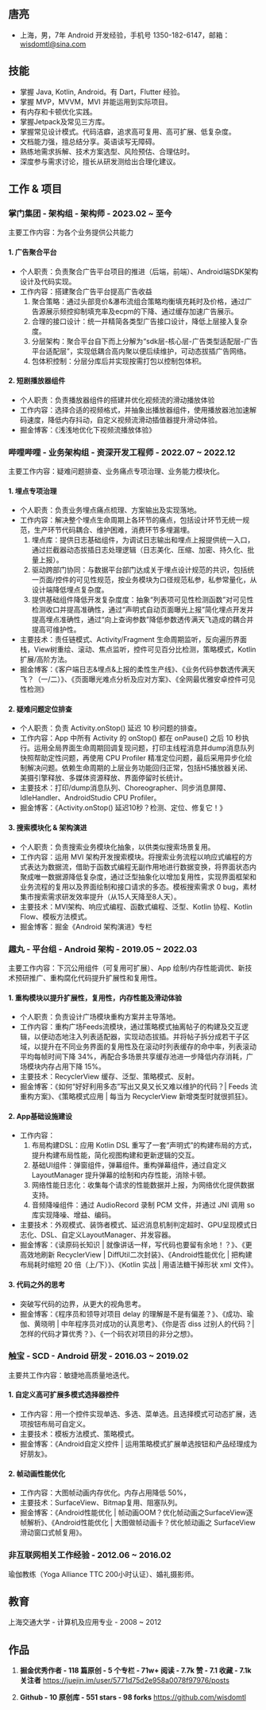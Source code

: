 ## 唐亮
- 上海，男，7年 Android 开发经验，手机号 1350-182-6147，邮箱：wisdomtl@sina.com

## 技能
- 掌握 Java, Kotlin, Android。有 Dart，Flutter 经验。
- 掌握 MVP，MVVM，MVI 并能运用到实际项目。
- 有内存和卡顿优化实践。
- 掌握Jetpack及常见三方库。
- 掌握常见设计模式。代码洁癖，追求高可复用、高可扩展、低复杂度。
- 文档能力强，擅总结分享。英语读写无障碍。
- 熟练地需求拆解、技术方案选型、风险预估、合理估时。
- 深度参与需求讨论，擅长从研发测给出合理化建议。

## 工作 & 项目
### **掌门集团 - 架构组 - 架构师 - 2023.02 ~ 至今**
主要工作内容：为各个业务提供公共能力
#### 1. 广告聚合平台
- 个人职责：负责聚合广告平台项目的推进（后端，前端）、Android端SDK架构设计及代码实现。
- 工作内容：搭建聚合广告平台提高广告收益
	1. 聚合策略：通过头部竞价&瀑布流组合策略均衡填充耗时及价格，通过广告源展示频控抑制填充率及ecpm的下降、通过缓存加速广告展示。
	2. 合理的接口设计：统一并精简各类型广告接口设计，降低上层接入复杂度。
	3. 分层架构：聚合平台自下而上分解为“sdk层-核心层-广告类型适配层-广告平台适配层”，实现低耦合高内聚以便后续维护，可动态拔插广告网络。
	4. 包体积控制：分层分库后并实现按需打包以控制包体积。
	
#### 2. 短剧播放器组件
- 个人职责：负责播放器组件的搭建并优化视频流的滑动播放体验
- 工作内容：选择合适的视频格式，并抽象出播放器组件，使用播放器池加速解码速度，降低内存抖动，自定义视频流滑动插值器提升滑动体验。
- 掘金博客：《浅浅地优化下视频流播放体验》

### **哔哩哔哩 - 业务架构组 - 资深开发工程师 - 2022.07 ~ 2022.12**
主要工作内容：疑难问题排查、业务痛点专项治理、业务能力模块化。
#### 1. 埋点专项治理
- 个人职责：负责业务埋点痛点梳理、方案输出及实现落地。
- 工作内容：解决整个埋点生命周期上各环节的痛点，包括设计环节无统一规范，生产环节代码耦合、维护困难，消费环节多埋漏埋。
	1. 埋点库：提供日志基础组件，为调试日志输出和埋点上报提供统一入口，通过拦截器动态拔插日志处理逻辑（日志美化、压缩、加密、持久化、批量上报）。
	2. 驱动跨部门协同：与数据平台部门达成关于埋点设计规范的共识，包括统一页面/控件的可见性规范，按业务模块为口径规范私参，私参常量化，从设计端降低埋点复杂度。
	2. 提供基础组件降低开发复杂度度：抽象“列表项可见性检测函数”对可见性检测收口并提高准确性，通过“声明式自动页面曝光上报”简化埋点开发并提高埋点准确性，通过“向上查询参数”降低参数透传满天飞造成的耦合并提高可维护性。
- 主要技术：责任链模式、Activity/Fragment 生命周期监听，反向遍历界面栈，View树重绘、滚动、焦点监听，控件可见百分比检测，策略模式，Kotlin 扩展/高阶方法。
- 掘金博客：《客户端日志&埋点&上报的柔性生产线》、《业务代码参数透传满天飞？（一/二）》、《页面曝光难点分析及应对方案》、《全网最优雅安卓控件可见性检测》

#### 2. 疑难问题定位排查
- 个人职责：负责 Activity.onStop() 延迟 10 秒问题的排查。
- 工作内容：App 中所有 Activity 的 onStop() 都在 onPause() 之后 10 秒执行。运用全局界面生命周期回调复现问题，打印主线程消息并dump消息队列快照帮助定性问题，再使用 CPU Profiler 精准定位问题，最后采用异步化绘制解决问题。依赖生命周期的上层业务功能回归正常，包括H5播放器关闭、美摄引擎释放、多媒体资源释放、界面停留时长统计。
- 主要技术：打印/dump消息队列、Choreographer、同步消息屏障、IdleHandler、AndroidStudio CPU Profiler。
- 掘金博客：《Activity.onStop() 延迟10秒？检测、定位、修复它！》

#### 3. 搜索模块化 & 架构演进
- 个人职责：负责搜索业务模块化抽象，以供类似搜索场景复用。
- 工作内容：运用 MVI 架构开发搜索模块。将搜索业务流程以响应式编程的方式表达为数据流，借助于函数式编程无副作用地进行数据变换，将界面状态内聚成唯一数据源降低复杂度，通过泛型抽象化以增加复用性，实现界面框架和业务流程的复用以及界面绘制和接口请求的多态。模板搜索需求 0 bug，素材集市搜索需求研发效率提升（从15人天降至8人天）。
- 主要技术：MVI架构、响应式编程、函数式编程、泛型、Kotlin 协程、Kotlin Flow、模板方法模式。
- 掘金博客：掘金《Android 架构演进》专栏

### **趣丸 - 平台组 - Android 架构 - 2019.05 ~ 2022.03**
主要工作内容：下沉公用组件（可复用可扩展）、App 绘制/内存性能调优、新技术预研推广、重构腐化代码提升扩展性和复用性。
#### 1. 重构模块以提升扩展性，复用性，内存性能及滑动体验
- 个人职责：负责设计广场模块重构方案并主导落地。
- 工作内容：重构广场Feeds流模块，通过策略模式抽离帖子的构建及交互逻辑，以便动态地注入列表适配器，实现动态拔插。并将帖子拆分成若干子区域，以提升在不同业务界面的复用性及在滚动时列表缓存的命中率，列表滚动平均每帧时间下降 34%，再配合多场景共享缓存池进一步降低内存消耗，广场模块内存占用下降 15%。
- 主要技术：RecyclerView 缓存、泛型、策略模式、反射。
- 掘金博客：《如何“好好利用多态”写出又臭又长又难以维护的代码？| Feeds 流重构方案》、《策略模式应用 | 每当为 RecyclerView 新增类型时就很抓狂》。

#### 2. App基础设施建设
- 工作内容：
	1. 布局构建DSL：应用 Kotlin DSL 重写了一套“声明式”的构建布局的方式，提升构建布局性能，简化视图构建和更新逻辑的交互。
	2. 基础UI组件：弹窗组件，弹幕组件。重构弹幕组件，通过自定义 LayoutManager 提升弹幕的绘制和内存性能，消除卡顿。
	3. 网络性能日志化：收集每个请求的性能数据并上报，为网络优化提供数据支持。
	4. 音频降噪组件：通过 AudioRecord 录制 PCM 文件，并通过 JNI 调用 so 库实现降噪、增益、编码。
- 主要技术：外观模式、装饰者模式、延迟消息机制判定超时、GPU呈现模式日志化、DSL、自定义LayoutManager、并发容器。
- 掘金博客：《读原码长知识 | 就像讲话一样，写代码也要留有余地！？》、《更高效地刷新 RecyclerView | DiffUtil二次封装》、《Android性能优化 | 把构建布局耗时缩短 20 倍（上/下）》、《Kotlin 实战 | 用语法糖干掉形状 xml 文件》。

#### 3. 代码之外的思考
- 突破写代码的边界，从更大的视角思考。
- 掘金博客：《程序员和领导对项目 delay 的理解是不是有偏差？》、《成功、瑜伽、黄晓明 | 中年程序员对成功的认真思考》、《你是否 diss 过别人的代码？| 怎样的代码才算优秀？》、《一个码农对项目的非分之想》。

### **触宝 - SCD - Android 研发 - 2016.03 ~ 2019.02**
主要共工作内容：敏捷地高质量地迭代。
#### 1. 自定义高可扩展多模式选择器控件
- 工作内容：用一个控件实现单选、多选、菜单选。且选择模式可动态扩展，选项按钮布局可自定义。
- 主要技术：模板方法模式、策略模式。
- 掘金博客：《Android自定义控件 | 运用策略模式扩展单选按钮和产品经理成为好朋友》。

#### 2. 帧动画性能优化
- 工作内容：大图帧动画内存优化。内存占用降低 50%，
- 主要技术：SurfaceView、Bitmap复用、阻塞队列。
- 掘金博客：《Android性能优化 | 帧动画OOM？优化帧动画之SurfaceView逐帧解析》、《Android性能优化 | 大图做帧动画卡？优化帧动画之 SurfaceView滑动窗口式帧复用》。

### **非互联网相关工作经验 - 2012.06 ~ 2016.02**
瑜伽教练（Yoga Alliance TTC 200小时认证）、婚礼摄影师。

## 教育
上海交通大学 - 计算机及应用专业 - 2008 ~ 2012

## 作品
1. **掘金优秀作者 - 118 篇原创 - 5 个专栏 - 71w+ 阅读 - 7.7k 赞 - 7.1 收藏 - 7.1k 关注者** https://juejin.im/user/5771d75d2e958a0078f97976/posts

2. **Github - 10 原创库 - 551 stars - 98 forks** https://github.com/wisdomtl
